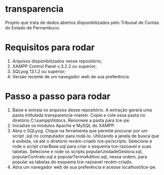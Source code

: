 # transparencia
Projeto que trata de dados abertos disponibilizados pelo Tribunal de Contas do Estado de Pernambuco.

# Requisitos para rodar
1. Arquivos disponibilizados nesse repositório;
2. XAMPP Control Panel v.3.2.2 ou superior;
3. SQLyog 13.1.2 ou superior;
4. Versão recente de um navegador web de sua preferência.

# Passo a passo para rodar
1. Baixe e extraia os arquivos desse repositório. A extração gerará uma pasta intitulada transparencia-master. Copie e cole essa pasta no diretório C:\xampp\htdocs. Renomeie a pasta para tce-pe.
2. Inicialize os módulos Apache e MySQL do XAMPP.
3. Abra o SQLyog. Clique na ferramenta que permite procurar por um script .sql no computador para rodá-lo. Utilizando a janela de busca que é exibida, vá até o diretório recém-criado tce-pe/scripts. Selecione e rode o script criarBase.sql para criar o esquema tce-razoavel e suas tabelas. Selecione e rode os scripts popularUnidadeGestora.sql, popularContrato.sql e popularTermoAditivo.sql, nessa ordem, para popular as tabelas do esquema tce-razoavel recém-criado.
4. Abra um navegador web de sua preferência e acesse localhost/tce-pe.
